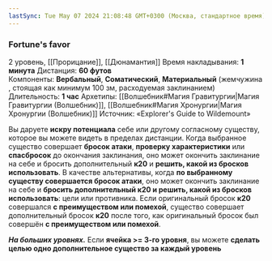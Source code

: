 ```yaml
---
lastSync: Tue May 07 2024 21:08:48 GMT+0300 (Москва, стандартное время)
---
```

### Fortune's favor
2 уровень, [[Прорицание]], [[Дюнамантия]]
Время накладывания: **1 минута**
Дистанция: **60 футов**
Компоненты: **Вербальный**, **Соматический**, **Материальный** (жемчужина, стоящая как минимум 100 зм, расходуемая заклинанием)
Длительность: **1 час**
Архетипы: [[Волшебник#Магия Гравитургии|Магия Гравитургии (Волшебник)]], [[Волшебник#Магия Хронургии|Магия Хронургии (Волшебник)]]
Источник: «Explorer's Guide to Wildemount»

Вы даруете **искру потенциала** себе или другому согласному существу, которое вы можете видеть в пределах дистанции. Когда выбранное существо совершает **бросок атаки**, **проверку характеристики** или **спасбросок** до окончания заклинания, оно может окончить заклинание на себе и бросить дополнительный **к20** и **решить, какой из бросков использовать**. В качестве альтернативы, когда **по выбранному существу совершается бросок атаки**, оно может окончить заклинание на себе и **бросить дополнительный к20 и решить, какой из бросков использовать**: цели или противника. Если оригинальный бросок **к20** совершался **с преимуществом или помехой**, существо совершает дополнительный бросок **к20** после того, как оригинальный бросок был совершён **с преимуществом или помехой**.

**_На больших уровнях._** Если **ячейка >= 3-го уровня**, вы можете **сделать целью одно дополнительное существо за каждый уровень**